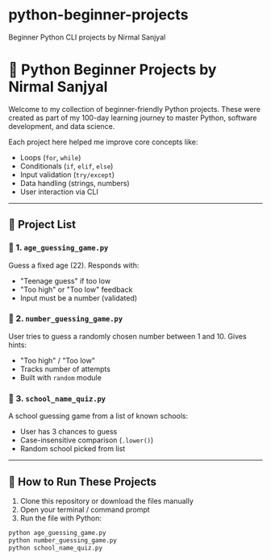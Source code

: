 # python-beginner-projects
Beginner Python CLI projects by Nirmal Sanjyal

# 🐍 Python Beginner Projects by Nirmal Sanjyal

Welcome to my collection of beginner-friendly Python projects. These were created as part of my 100-day learning journey to master Python, software development, and data science.

Each project here helped me improve core concepts like:
- Loops (`for`, `while`)
- Conditionals (`if`, `elif`, `else`)
- Input validation (`try/except`)
- Data handling (strings, numbers)
- User interaction via CLI

---

## 📁 Project List

### 🎯 1. `age_guessing_game.py`
Guess a fixed age (22). Responds with:
- "Teenage guess" if too low
- "Too high" or "Too low" feedback
- Input must be a number (validated)

### 🔢 2. `number_guessing_game.py`
User tries to guess a randomly chosen number between 1 and 10. Gives hints:
- "Too high" / "Too low"
- Tracks number of attempts
- Built with `random` module

### 🏫 3. `school_name_quiz.py`
A school guessing game from a list of known schools:
- User has 3 chances to guess
- Case-insensitive comparison (`.lower()`)
- Random school picked from list

---

## 🚀 How to Run These Projects

1. Clone this repository or download the files manually
2. Open your terminal / command prompt
3. Run the file with Python:

```bash
python age_guessing_game.py
python number_guessing_game.py
python school_name_quiz.py
